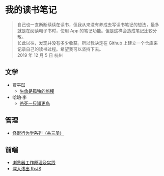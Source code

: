 # 我的读书笔记

> 自己也一直断断续续在读书，但我从来没有养成去写读书笔记的想法，最多就是在阅读电子书时，使用 App 的笔记功能。但是这样会造成笔记比较分散。  
长此以往，发现并没有多少收获。所以我决定在 Github 上建立一个仓库来记录自己的读书过程。希望我可以坚持下去。  
2019 年 12 月 5 日 杭州

## 文学

  - 贾平凹
    - [生命是孤独的旅程](/生命是孤独的旅程/index.md)
  - 哈珀·李
    - [杀死一只知更鸟](/杀死一只知更鸟/index.md) 

## 管理

 - [怪诞行为学系列（共三册）](/怪诞行为学系列_共三册/index.md)

## 前端

 - [浏览器工作原理及实践](/浏览器工作原理及实践/index.md)
 - [深入浅出 RxJS](/深入浅出RxJS/index.md)